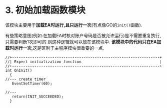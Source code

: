 # 3. 初始加载函数模块

该模块主要用于**加载EA时运行,且只运行一次**(有点像GO的`init()`函数).

有些策略意图(例如:在加载EA时核对账户号码是否被允许运行)是不需要重复执行,只需要判断1次即可的.则这种逻辑就可以放在该模块中.
**该模块中的代码只在EA加载时运行一次**,这是区别于主程序模块很重要的一点.

```mq4
//+------------------------------------------------------------------+
//| Expert initialization function                                   |
//+------------------------------------------------------------------+
int OnInit()
  {
//--- create timer
   EventSetTimer(60);
   
//---
   return(INIT_SUCCEEDED);
  }
```
